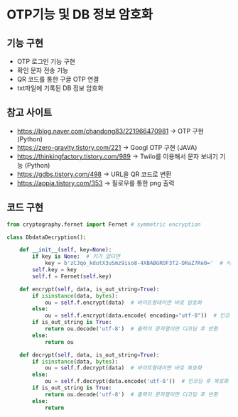 # OTP기능 및 DB 정보 암호화
## 기능 구현
* OTP 로그인 기능 구현
* 확인 문자 전송 기능
* QR 코드를 통한 구글 OTP 연결
* txt파일에 기록된 DB 정보 암호화

## 참고 사이트

* https://blog.naver.com/chandong83/221966470981 ->  OTP 구현 (Python)
* https://zero-gravity.tistory.com/221 -> Googl OTP 구현 (JAVA)
* https://thinkingfactory.tistory.com/989 -> Twilo를 이용해서 문자 보내기 기능 (Python)
* https://gdbs.tistory.com/498 -> URL을 QR 코드로 변환
* https://appia.tistory.com/353 -> 필로우를 통한 png 출력

## 코드 구현
```Python
from cryptography.fernet import Fernet # symmetric encryption

class DbdataDecryption():

    def __init__(self, key=None):
        if key is None:  # 키가 없다면
            key = b'zCJqo_kdutX3uSmz9iso8-4XBABGROF3T2-DRaZ7Re0='  # 키를 생성한다
        self.key = key
        self.f = Fernet(self.key)

    def encrypt(self, data, is_out_string=True):
        if isinstance(data, bytes):
            ou = self.f.encrypt(data)  # 바이트형태이면 바로 암호화
        else:
            ou = self.f.encrypt(data.encode( encoding="utf-8"))  # 인코딩 후 암호화
        if is_out_string is True:
            return ou.decode('utf-8')  # 출력이 문자열이면 디코딩 후 반환
        else:
            return ou

    def decrypt(self, data, is_out_string=True):
        if isinstance(data, bytes):
            ou = self.f.decrypt(data)  # 바이트형태이면 바로 복호화
        else:
            ou = self.f.decrypt(data.encode('utf-8'))  # 인코딩 후 복호화
        if is_out_string is True:
            return ou.decode('utf-8')  # 출력이 문자열이면 디코딩 후 반환
        else:
            return 
```
